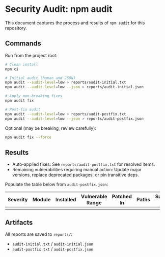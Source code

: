# Security Audit: npm audit

This document captures the process and results of `npm audit` for this repository.

## Commands

Run from the project root:

```bash
# Clean install
npm ci

# Initial audit (human and JSON)
npm audit --audit-level=low > reports/audit-initial.txt
npm audit --audit-level=low --json > reports/audit-initial.json

# Apply non-breaking fixes
npm audit fix

# Post-fix audit
npm audit --audit-level=low > reports/audit-postfix.txt
npm audit --audit-level=low --json > reports/audit-postfix.json
```

Optional (may be breaking, review carefully):
```bash
npm audit fix --force
```

## Results

- Auto-applied fixes: See `reports/audit-postfix.txt` for resolved items.
- Remaining vulnerabilities requiring manual action: Update major versions, replace deprecated packages, or pin transitive deps.

Populate the table below from `audit-postfix.json`:

| Severity | Module | Installed | Vulnerable Range | Patched In | Paths | Suggested Fix | Status |
|----------|--------|-----------|------------------|------------|-------|---------------|--------|
|          |        |           |                  |            |       |               |        |

## Artifacts

All reports are saved to `reports/`:
- `audit-initial.txt` / `audit-initial.json`
- `audit-postfix.txt` / `audit-postfix.json`